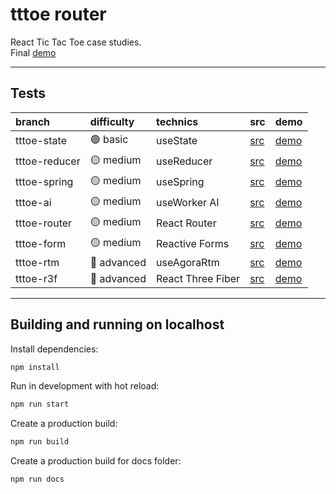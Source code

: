 # tttoe router

React Tic Tac Toe case studies.  
Final [demo](https://actarian.github.io/tttoe/tttoe-r3f)

___

## Tests

 branch       | difficulty  | technics          | src                                                         | demo                                                   |
:-------------|:----------- |:------------------|:------------------------------------------------------------|:-------------------------------------------------------|
tttoe-state   |🟢 basic    | useState          | [src](https://github.com/actarian/tttoe/tree/tttoe-state)   | [demo](https://actarian.github.io/tttoe/tttoe-state)   |
tttoe-reducer |🟡 medium   | useReducer        | [src](https://github.com/actarian/tttoe/tree/tttoe-reducer) | [demo](https://actarian.github.io/tttoe/tttoe-reducer) |
tttoe-spring  |🟡 medium   | useSpring         | [src](https://github.com/actarian/tttoe/tree/tttoe-spring)  | [demo](https://actarian.github.io/tttoe/tttoe-spring)  |
tttoe-ai      |🟡 medium   | useWorker AI      | [src](https://github.com/actarian/tttoe/tree/tttoe-ai)      | [demo](https://actarian.github.io/tttoe/tttoe-ai)      |
tttoe-router  |🟡 medium   | React Router      | [src](https://github.com/actarian/tttoe/tree/tttoe-router)  | [demo](https://actarian.github.io/tttoe/tttoe-router)  |
tttoe-form    |🟡 medium   | Reactive Forms    | [src](https://github.com/actarian/tttoe/tree/tttoe-form)    | [demo](https://actarian.github.io/tttoe/tttoe-form)    |
tttoe-rtm     |🔴 advanced | useAgoraRtm       | [src](https://github.com/actarian/tttoe/tree/tttoe-rtm)     | [demo](https://actarian.github.io/tttoe/tttoe-rtm)     |
tttoe-r3f     |🔴 advanced | React Three Fiber | [src](https://github.com/actarian/tttoe/tree/tttoe-r3f)     | [demo](https://actarian.github.io/tttoe/tttoe-r3f)     |
___

## Building and running on localhost  

Install dependencies:

```sh
npm install
```

Run in development with hot reload:

```sh
npm run start
```

Create a production build:

```sh
npm run build
```

Create a production build for docs folder:

```sh
npm run docs
```
